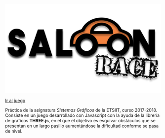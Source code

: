 ![Saloon Race Logo](grua/imgs/logo_color.png)

[Ir al juego](https://www.jaimefrias.es/saloon-race)

Práctica de la asignatura *Sistemas Gráficos* de la ETSIIT, curso 2017-2018. Consiste en un juego desarrollado con Javascript con la ayuda de la librería de gráficos **THREE.js**, en el que el objetivo es esquivar obstáculos que se presentan en un largo pasillo aumentándose la dificultad conforme se pasa de nivel.